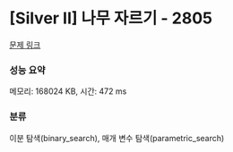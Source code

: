 # [Silver II] 나무 자르기 - 2805 

[문제 링크](https://www.acmicpc.net/problem/2805) 

### 성능 요약

메모리: 168024 KB, 시간: 472 ms

### 분류

이분 탐색(binary_search), 매개 변수 탐색(parametric_search)

